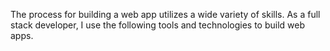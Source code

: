 The process for building a web app utilizes a wide variety of skills.  As a full stack developer, I 
use the following tools and technologies to build web apps.
